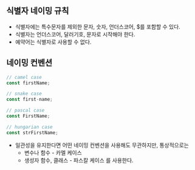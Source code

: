 ## 식별자 네이밍 규칙
- 식별자에는 특수문자를 제외한 문자, 숫자, 언더스코어, $를 포함할 수 있다.
- 식별자는 언더스코어, 달러기호, 문자로 시작해야 한다.
- 예약어는 식별자로 사용할 수 없다.

## 네이밍 컨벤션
```javascript
// camel case
const firstName;

// snake case
const first-name;

// pascal case
const FirstName;

// hungarian case
const strFirstName;
```
- 일관성을 유지한다면 어떤 네이밍 컨벤션을 사용해도 무관하지만, 통상적으로는 
    - 변수나 함수 - 카멜 케이스 
    - 생성자 함수, 클래스 - 파스칼 케이스
    를 사용한다.